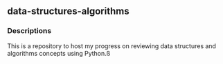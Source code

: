 ## data-structures-algorithms

### Descriptions

This is a repository to host my progress on reviewing data structures and algorithms concepts using Python.ß